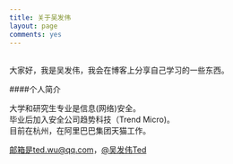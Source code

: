```yaml
---
title: 关于吴发伟
layout: page
comments: yes
---
```

<br/>
大家好，我是吴发伟，我会在博客上分享自己学习的一些东西。
<br/>

####个人简介

大学和研究生专业是信息(网络)安全。   
毕业后加入安全公司趋势科技（Trend Micro)。   
目前在杭州，在阿里巴巴集团天猫工作。     

邮箱是ted.wu@qq.com，[@吴发伟Ted](http://weibo.com/wufawei)     